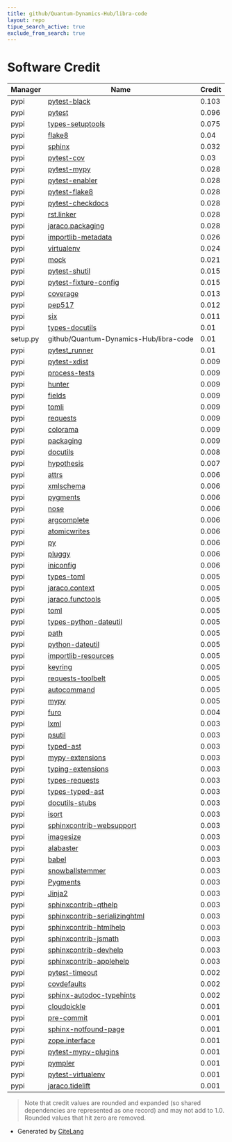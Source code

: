 ```yaml
---
title: github/Quantum-Dynamics-Hub/libra-code
layout: repo
tipue_search_active: true
exclude_from_search: true
---
```

# Software Credit

|Manager|Name|Credit|
|-------|----|------|
|pypi|[pytest-black](https://github.com/shopkeep/pytest-black)|0.103|
|pypi|[pytest](https://docs.pytest.org/en/latest/)|0.096|
|pypi|[types-setuptools](https://github.com/python/typeshed)|0.075|
|pypi|[flake8](https://pypi.org/project/flake8)|0.04|
|pypi|[sphinx](https://www.sphinx-doc.org/)|0.032|
|pypi|[pytest-cov](https://github.com/pytest-dev/pytest-cov)|0.03|
|pypi|[pytest-mypy](https://github.com/dbader/pytest-mypy)|0.028|
|pypi|[pytest-enabler](https://github.com/jaraco/pytest-enabler)|0.028|
|pypi|[pytest-flake8](https://github.com/tholo/pytest-flake8)|0.028|
|pypi|[pytest-checkdocs](https://github.com/jaraco/pytest-checkdocs)|0.028|
|pypi|[rst.linker](https://github.com/jaraco/rst.linker)|0.028|
|pypi|[jaraco.packaging](https://github.com/jaraco/jaraco.packaging)|0.028|
|pypi|[importlib-metadata](https://pypi.org/project/importlib-metadata)|0.026|
|pypi|[virtualenv](https://virtualenv.pypa.io/)|0.024|
|pypi|[mock](http://mock.readthedocs.org/en/latest/)|0.021|
|pypi|[pytest-shutil](https://pypi.org/project/pytest-shutil)|0.015|
|pypi|[pytest-fixture-config](https://pypi.org/project/pytest-fixture-config)|0.015|
|pypi|[coverage](https://pypi.org/project/coverage)|0.013|
|pypi|[pep517](https://pypi.org/project/pep517)|0.012|
|pypi|[six](https://pypi.org/project/six)|0.011|
|pypi|[types-docutils](https://pypi.org/project/types-docutils)|0.01|
|setup.py|github/Quantum-Dynamics-Hub/libra-code|0.01|
|pypi|[pytest_runner](https://github.com/pytest-dev/pytest-runner/)|0.01|
|pypi|[pytest-xdist](https://pypi.org/project/pytest-xdist)|0.009|
|pypi|[process-tests](https://pypi.org/project/process-tests)|0.009|
|pypi|[hunter](https://pypi.org/project/hunter)|0.009|
|pypi|[fields](https://pypi.org/project/fields)|0.009|
|pypi|[tomli](https://pypi.org/project/tomli)|0.009|
|pypi|[requests](https://pypi.org/project/requests)|0.009|
|pypi|[colorama](https://pypi.org/project/colorama)|0.009|
|pypi|[packaging](https://pypi.org/project/packaging)|0.009|
|pypi|[docutils](https://pypi.org/project/docutils)|0.008|
|pypi|[hypothesis](https://pypi.org/project/hypothesis)|0.007|
|pypi|[attrs](https://www.attrs.org/)|0.006|
|pypi|[xmlschema](https://pypi.org/project/xmlschema)|0.006|
|pypi|[pygments](https://pypi.org/project/pygments)|0.006|
|pypi|[nose](https://pypi.org/project/nose)|0.006|
|pypi|[argcomplete](https://pypi.org/project/argcomplete)|0.006|
|pypi|[atomicwrites](https://pypi.org/project/atomicwrites)|0.006|
|pypi|[py](https://pypi.org/project/py)|0.006|
|pypi|[pluggy](https://pypi.org/project/pluggy)|0.006|
|pypi|[iniconfig](https://pypi.org/project/iniconfig)|0.006|
|pypi|[types-toml](https://pypi.org/project/types-toml)|0.005|
|pypi|[jaraco.context](https://pypi.org/project/jaraco.context)|0.005|
|pypi|[jaraco.functools](https://pypi.org/project/jaraco.functools)|0.005|
|pypi|[toml](https://pypi.org/project/toml)|0.005|
|pypi|[types-python-dateutil](https://pypi.org/project/types-python-dateutil)|0.005|
|pypi|[path](https://pypi.org/project/path)|0.005|
|pypi|[python-dateutil](https://pypi.org/project/python-dateutil)|0.005|
|pypi|[importlib-resources](https://pypi.org/project/importlib-resources)|0.005|
|pypi|[keyring](https://pypi.org/project/keyring)|0.005|
|pypi|[requests-toolbelt](https://pypi.org/project/requests-toolbelt)|0.005|
|pypi|[autocommand](https://pypi.org/project/autocommand)|0.005|
|pypi|[mypy](http://www.mypy-lang.org/)|0.005|
|pypi|[furo](https://pypi.org/project/furo)|0.004|
|pypi|[lxml](https://pypi.org/project/lxml)|0.003|
|pypi|[psutil](https://pypi.org/project/psutil)|0.003|
|pypi|[typed-ast](https://pypi.org/project/typed-ast)|0.003|
|pypi|[mypy-extensions](https://pypi.org/project/mypy-extensions)|0.003|
|pypi|[typing-extensions](https://pypi.org/project/typing-extensions)|0.003|
|pypi|[types-requests](https://pypi.org/project/types-requests)|0.003|
|pypi|[types-typed-ast](https://pypi.org/project/types-typed-ast)|0.003|
|pypi|[docutils-stubs](https://pypi.org/project/docutils-stubs)|0.003|
|pypi|[isort](https://pypi.org/project/isort)|0.003|
|pypi|[sphinxcontrib-websupport](https://pypi.org/project/sphinxcontrib-websupport)|0.003|
|pypi|[imagesize](https://pypi.org/project/imagesize)|0.003|
|pypi|[alabaster](https://pypi.org/project/alabaster)|0.003|
|pypi|[babel](https://pypi.org/project/babel)|0.003|
|pypi|[snowballstemmer](https://pypi.org/project/snowballstemmer)|0.003|
|pypi|[Pygments](https://pypi.org/project/Pygments)|0.003|
|pypi|[Jinja2](https://pypi.org/project/Jinja2)|0.003|
|pypi|[sphinxcontrib-qthelp](https://pypi.org/project/sphinxcontrib-qthelp)|0.003|
|pypi|[sphinxcontrib-serializinghtml](https://pypi.org/project/sphinxcontrib-serializinghtml)|0.003|
|pypi|[sphinxcontrib-htmlhelp](https://pypi.org/project/sphinxcontrib-htmlhelp)|0.003|
|pypi|[sphinxcontrib-jsmath](https://pypi.org/project/sphinxcontrib-jsmath)|0.003|
|pypi|[sphinxcontrib-devhelp](https://pypi.org/project/sphinxcontrib-devhelp)|0.003|
|pypi|[sphinxcontrib-applehelp](https://pypi.org/project/sphinxcontrib-applehelp)|0.003|
|pypi|[pytest-timeout](https://pypi.org/project/pytest-timeout)|0.002|
|pypi|[covdefaults](https://pypi.org/project/covdefaults)|0.002|
|pypi|[sphinx-autodoc-typehints](https://pypi.org/project/sphinx-autodoc-typehints)|0.002|
|pypi|[cloudpickle](https://pypi.org/project/cloudpickle)|0.001|
|pypi|[pre-commit](https://pypi.org/project/pre-commit)|0.001|
|pypi|[sphinx-notfound-page](https://pypi.org/project/sphinx-notfound-page)|0.001|
|pypi|[zope.interface](https://pypi.org/project/zope.interface)|0.001|
|pypi|[pytest-mypy-plugins](https://pypi.org/project/pytest-mypy-plugins)|0.001|
|pypi|[pympler](https://pypi.org/project/pympler)|0.001|
|pypi|[pytest-virtualenv](https://github.com/manahl/pytest-plugins)|0.001|
|pypi|[jaraco.tidelift](https://github.com/jaraco/jaraco.tidelift)|0.001|


> Note that credit values are rounded and expanded (so shared dependencies are represented as one record) and may not add to 1.0. Rounded values that hit zero are removed.


- Generated by [CiteLang](https://github.com/vsoch/citelang)
